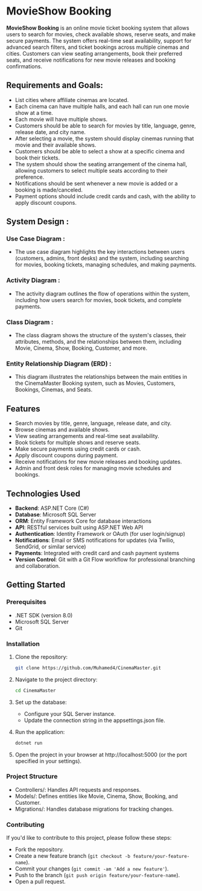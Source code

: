 # **MovieShow Booking**

**MovieShow Booking** is an online movie ticket booking system that allows users to search for movies, check available shows, reserve seats, and make secure payments. The system offers real-time seat availability, support for advanced search filters, and ticket bookings across multiple cinemas and cities. Customers can view seating arrangements, book their preferred seats, and receive notifications for new movie releases and booking confirmations.


## **Requirements and Goals:**

- List cities where affiliate cinemas are located.
- Each cinema can have multiple halls, and each hall can run one movie show at a time.
- Each movie will have multiple shows.
- Customers should be able to search for movies by title, language, genre, release date, and city name.
- After selecting a movie, the system should display cinemas running that movie and their available shows.
- Customers should be able to select a show at a specific cinema and book their tickets.
- The system should show the seating arrangement of the cinema hall, allowing customers to select multiple seats according to their preference.
- Notifications should be sent whenever a new movie is added or a booking is made/canceled.
- Payment options should include credit cards and cash, with the ability to apply discount coupons.

## **System Design** :

### **Use Case Diagram** :
- The use case diagram highlights the key interactions between users (customers, admins, front desks) and the system, including searching for movies, 
booking tickets, managing schedules, and making payments.

### **Activity Diagram** : 
- The activity diagram outlines the flow of operations within the system, including how users search for movies, book tickets, 
and complete payments.

### **Class Diagram** : 
- The class diagram shows the structure of the system's classes, their attributes, methods, and the relationships between them, 
including Movie, Cinema, Show, Booking, Customer, and more.

### **Entity Relationship Diagram (ERD)** :
- This diagram illustrates the relationships between the main entities in the CinemaMaster Booking system, 
such as Movies, Customers, Bookings, Cinemas, and Seats.


## **Features**

- Search movies by title, genre, language, release date, and city.
- Browse cinemas and available shows.
- View seating arrangements and real-time seat availability.
- Book tickets for multiple shows and reserve seats.
- Make secure payments using credit cards or cash.
- Apply discount coupons during payment.
- Receive notifications for new movie releases and booking updates.
- Admin and front desk roles for managing movie schedules and bookings.

## **Technologies Used**

- **Backend**: ASP.NET Core (C#)
- **Database**: Microsoft SQL Server
- **ORM**: Entity Framework Core for database interactions
- **API**: RESTful services built using ASP.NET Web API
- **Authentication**: Identity Framework or OAuth (for user login/signup)
- **Notifications**: Email or SMS notifications for updates (via Twilio, SendGrid, or similar service)
- **Payments**: Integrated with credit card and cash payment systems
- **Version Control**: Git with a Git Flow workflow for professional branching and collaboration.

## **Getting Started**

### **Prerequisites**
- .NET SDK (version 8.0)
- Microsoft SQL Server
- Git

### **Installation**

1. Clone the repository:

   ```bash
   git clone https://github.com/Muhamed4/CinemaMaster.git
2. Navigate to the project directory:

   ```bash
   cd CinemaMaster
3. Set up the database:

    - Configure your SQL Server instance.
    - Update the connection string in the appsettings.json file.

4. Run the application:

    ```bash
   dotnet run
5. Open the project in your browser at http://localhost:5000 (or the port specified in your settings).



### **Project Structure**

* Controllers/: Handles API requests and responses.
* Models/: Defines entities like Movie, Cinema, Show, Booking, and Customer.
* Migrations/: Handles database migrations for tracking changes.


### **Contributing**

If you'd like to contribute to this project, please follow these steps:

- Fork the repository.
- Create a new feature branch (``git checkout -b feature/your-feature-name``).
- Commit your changes (``git commit -am 'Add a new feature'``).
- Push to the branch (``git push origin feature/your-feature-name``).
- Open a pull request.